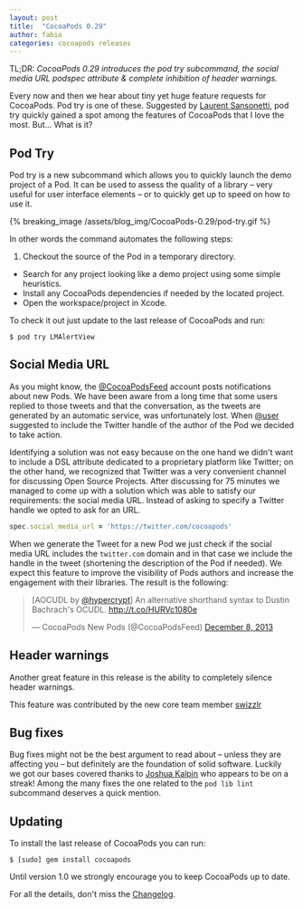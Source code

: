 ```yaml
---
layout: post
title:  "CocoaPods 0.29"
author: fabio
categories: cocoapods releases
---
```


TL;DR: _CocoaPods 0.29 introduces the pod try subcommand, the social media URL
podspec attribute & complete inhibition of header warnings._

Every now and then we hear about tiny yet huge feature requests for CocoaPods.
Pod try is one of these. Suggested by [Laurent Sansonetti], pod try quickly
gained a spot among the features of CocoaPods that I love the most. But…
What is it?

[Laurent Sansonetti]: https://twitter.com/lrz

<!-- more -->

## Pod Try

Pod try is a new subcommand which allows you to quickly launch the demo project
of a Pod. It can be used to assess the quality of a library – very useful for
user interface elements – or to quickly get up to speed on how to use it.

{% breaking_image /assets/blog_img/CocoaPods-0.29/pod-try.gif %}

In other words the command automates the following steps:

1. Checkout the source of the Pod in a temporary directory.
- Search for any project looking like a demo project using some simple heuristics.
- Install any CocoaPods dependencies if needed by the located project.
- Open the workspace/project in Xcode.

To check it out just update to the last release of CocoaPods and run:

```
$ pod try LMAlertView
```

## Social Media URL

As you might know, the [@CocoaPodsFeed] account posts notifications about new
Pods. We have been aware from a long time that some users replied to those
tweets and that the conversation, as the tweets are generated by an automatic
service, was unfortunately lost. When [@user] suggested to include the Twitter
handle of the author of the Pod we decided to take action.

Identifying a solution was not easy because on the one hand we didn't want to
include a DSL attribute dedicated to a proprietary platform like Twitter; on
the other hand, we recognized that Twitter was a very convenient channel for
discussing Open Source Projects. After discussing for 75 minutes we managed to
come up with a solution which was able to satisfy our requirements:
the social media URL. Instead of asking to specify a Twitter handle we opted to
ask for an URL.

[@user]: www.example.com
[@CocoaPodsFeed]: https://twitter.com/CocoaPodsFeed

```ruby
spec.social_media_url = 'https://twitter.com/cocoapods'
```

When we generate the Tweet for a new Pod we just check if the social media URL
includes the `twitter.com` domain and in that case we include the handle in the
tweet (shortening the description of the Pod if needed). We expect this feature
to improve the visibility of Pods authors and increase the engagement with
their libraries. The result is the following:

<blockquote class="twitter-tweet" lang="en"><p>[AOCUDL by <a href="https://twitter.com/hypercrypt">@hypercrypt</a>] An alternative shorthand syntax to Dustin Bachrach&#39;s OCUDL. <a href="http://t.co/HURVc1080e">http://t.co/HURVc1080e</a></p>&mdash; CocoaPods New Pods (@CocoaPodsFeed) <a href="https://twitter.com/CocoaPodsFeed/statuses/409601855845851136">December 8, 2013</a></blockquote>
<script async src="//platform.twitter.com/widgets.js" charset="utf-8"></script>

## Header warnings

Another great feature in this release is the ability to completely silence
header warnings.

This feature was contributed by the new core team member [swizzlr]

[swizzlr]: https://github.com/swizzlr

## Bug fixes

Bug fixes might not be the best argument to read about – unless they are
affecting you – but definitely are the foundation of solid software. Luckily
we got our bases covered thanks to [Joshua Kalpin] who appears to be on a
streak!  Among the many fixes the one related to the `pod lib lint` subcommand
deserves a quick mention.

[Joshua Kalpin]: https://github.com/Kapin

## Updating

To install the last release of CocoaPods you can run:

```
$ [sudo] gem install cocoapods
```

Until version 1.0 we strongly encourage you to keep CocoaPods up to date.

For all the details, don't miss the
[Changelog](https://github.com/CocoaPods/CocoaPods/blob/master/CHANGELOG.md).

